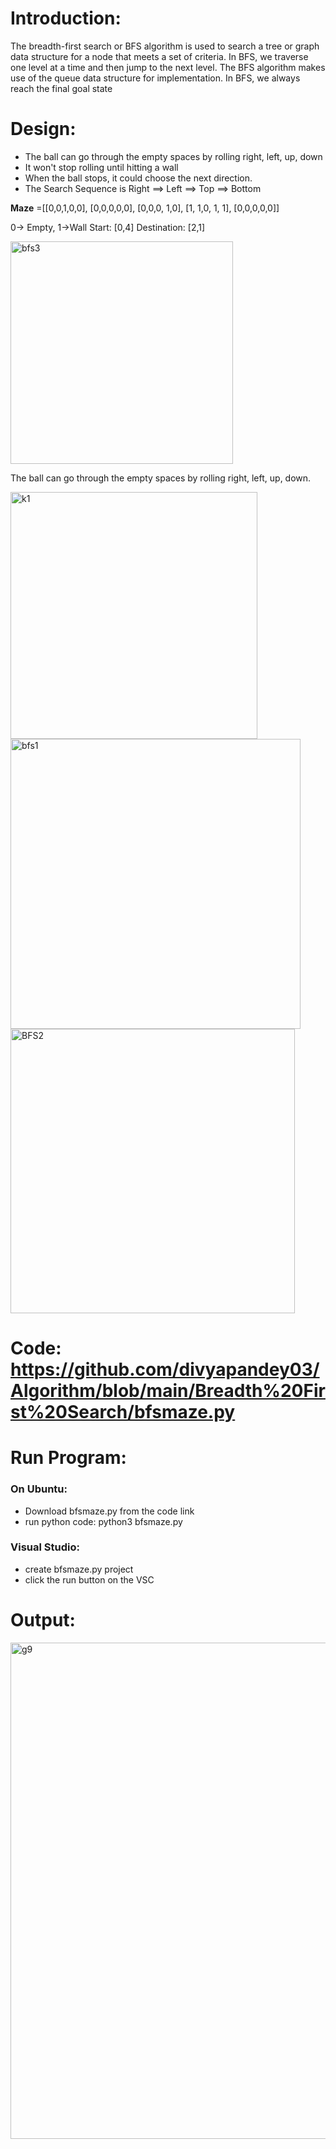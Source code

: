 # **Introduction:** 

The breadth-first search or BFS algorithm is used to search a tree or graph data structure for a node that meets a set of criteria.
In BFS, we traverse one level at a time and then jump to the next level. The BFS algorithm makes use of the queue data structure for implementation.
In BFS, we always reach the final goal state

# **Design:**

- The ball can go through the empty spaces by rolling right, left, up, down
- It won't stop rolling until hitting a wall
- When the ball stops, it could choose the next direction.
- The Search Sequence is Right ==> Left ==> Top ==> Bottom


**Maze** =[[0,0,1,0,0],
      [0,0,0,0,0],
      [0,0,0, 1,0],
      [1, 1,0, 1, 1],
      [0,0,0,0,0]]


0→ Empty,  1→Wall
Start: [0,4]
Destination: [2,1]




<img width="356" alt="bfs3" src="https://user-images.githubusercontent.com/23255126/201551423-9fbe4362-4d2d-4f06-8ee4-95dd206caf62.png">

The ball can go through the empty spaces by rolling right, left, up, down.

<img width="395" alt="k1" src="https://user-images.githubusercontent.com/23255126/201551426-8b41f42e-b1c3-4f9a-86e5-4d791699d7fc.png">

<img width="464" alt="bfs1" src="https://user-images.githubusercontent.com/23255126/201551439-d741b600-3320-4dea-9bb0-5877768d9add.png">

<img width="455" alt="BFS2" src="https://user-images.githubusercontent.com/23255126/201551446-409babde-12eb-4172-af53-19c47123bdb2.png">

 # **Code:** https://github.com/divyapandey03/Algorithm/blob/main/Breadth%20First%20Search/bfsmaze.py
 
 # Run Program: 
 
### **On Ubuntu:**
- Download bfsmaze.py from the code link
- run python code: python3 bfsmaze.py

 ### **Visual Studio:**
- create bfsmaze.py project
- click the run button on the VSC

# **Output:**



<img width="794" alt="g9" src="https://user-images.githubusercontent.com/23255126/201551662-728791af-83e6-41e7-a38e-9ef1d9aeae5d.png">
